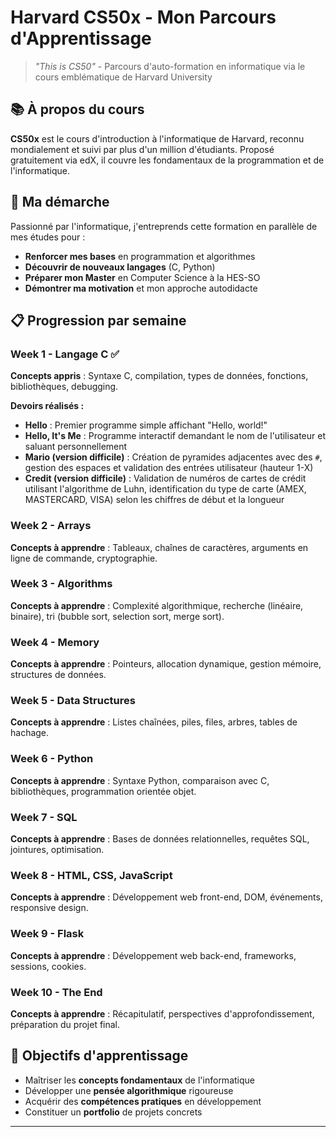 # Harvard CS50x - Mon Parcours d'Apprentissage
> *"This is CS50"* - Parcours d'auto-formation en informatique via le cours emblématique de Harvard University

## 📚 À propos du cours
**CS50x** est le cours d'introduction à l'informatique de Harvard, reconnu mondialement et suivi par plus d'un million d'étudiants. Proposé gratuitement via edX, il couvre les fondamentaux de la programmation et de l'informatique.

## 🎯 Ma démarche
Passionné par l'informatique, j'entreprends cette formation en parallèle de mes études pour :
- **Renforcer mes bases** en programmation et algorithmes
- **Découvrir de nouveaux langages** (C, Python)
- **Préparer mon Master** en Computer Science à la HES-SO
- **Démontrer ma motivation** et mon approche autodidacte

## 📋 Progression par semaine

### Week 1 - Langage C ✅
**Concepts appris** : Syntaxe C, compilation, types de données, fonctions, bibliothèques, debugging.

**Devoirs réalisés :**
- **Hello** : Premier programme simple affichant "Hello, world!"
- **Hello, It's Me** : Programme interactif demandant le nom de l'utilisateur et saluant personnellement
- **Mario (version difficile)** : Création de pyramides adjacentes avec des `#`, gestion des espaces et validation des entrées utilisateur (hauteur 1-X)
- **Credit (version difficile)** : Validation de numéros de cartes de crédit utilisant l'algorithme de Luhn, identification du type de carte (AMEX, MASTERCARD, VISA) selon les chiffres de début et la longueur

### Week 2 - Arrays
**Concepts à apprendre** : Tableaux, chaînes de caractères, arguments en ligne de commande, cryptographie.

### Week 3 - Algorithms
**Concepts à apprendre** : Complexité algorithmique, recherche (linéaire, binaire), tri (bubble sort, selection sort, merge sort).

### Week 4 - Memory
**Concepts à apprendre** : Pointeurs, allocation dynamique, gestion mémoire, structures de données.

### Week 5 - Data Structures
**Concepts à apprendre** : Listes chaînées, piles, files, arbres, tables de hachage.

### Week 6 - Python
**Concepts à apprendre** : Syntaxe Python, comparaison avec C, bibliothèques, programmation orientée objet.

### Week 7 - SQL
**Concepts à apprendre** : Bases de données relationnelles, requêtes SQL, jointures, optimisation.

### Week 8 - HTML, CSS, JavaScript
**Concepts à apprendre** : Développement web front-end, DOM, événements, responsive design.

### Week 9 - Flask
**Concepts à apprendre** : Développement web back-end, frameworks, sessions, cookies.

### Week 10 - The End
**Concepts à apprendre** : Récapitulatif, perspectives d'approfondissement, préparation du projet final.

## 🚀 Objectifs d'apprentissage
- Maîtriser les **concepts fondamentaux** de l'informatique
- Développer une **pensée algorithmique** rigoureuse  
- Acquérir des **compétences pratiques** en développement
- Constituer un **portfolio** de projets concrets

---
